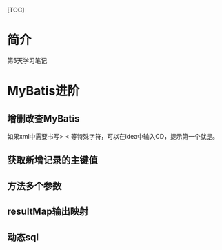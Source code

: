 [TOC]



# 简介

第5天学习笔记



# MyBatis进阶

## 增删改查MyBatis

如果xml中需要书写> < 等特殊字符，可以在idea中输入CD，提示第一个就是。

## 获取新增记录的主键值
## 方法多个参数
## resultMap输出映射

## 动态sql







